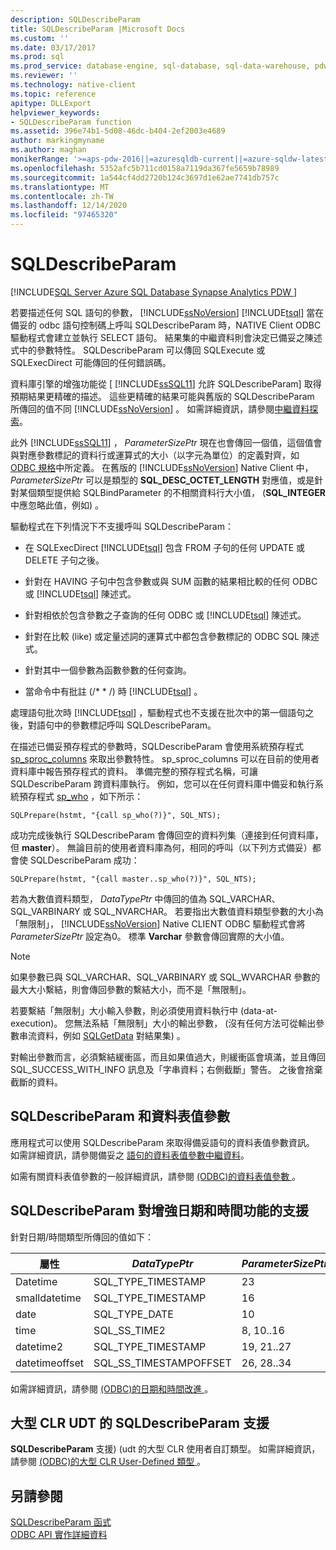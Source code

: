 ```yaml
---
description: SQLDescribeParam
title: SQLDescribeParam |Microsoft Docs
ms.custom: ''
ms.date: 03/17/2017
ms.prod: sql
ms.prod_service: database-engine, sql-database, sql-data-warehouse, pdw
ms.reviewer: ''
ms.technology: native-client
ms.topic: reference
apitype: DLLExport
helpviewer_keywords:
- SQLDescribeParam function
ms.assetid: 396e74b1-5d08-46dc-b404-2ef2003e4689
author: markingmyname
ms.author: maghan
monikerRange: '>=aps-pdw-2016||=azuresqldb-current||=azure-sqldw-latest||>=sql-server-2016||>=sql-server-linux-2017||=azuresqldb-mi-current'
ms.openlocfilehash: 5352afc5b711cd0158a7119da367fe5659b78989
ms.sourcegitcommit: 1a544cf4dd2720b124c3697d1e62ae7741db757c
ms.translationtype: MT
ms.contentlocale: zh-TW
ms.lasthandoff: 12/14/2020
ms.locfileid: "97465320"
---
```

# <a name="sqldescribeparam"></a>SQLDescribeParam
[!INCLUDE[SQL Server Azure SQL Database Synapse Analytics PDW ](../../includes/applies-to-version/sql-asdb-asdbmi-asa-pdw.md)]

  若要描述任何 SQL 語句的參數， [!INCLUDE[ssNoVersion](../../includes/ssnoversion-md.md)] [!INCLUDE[tsql](../../includes/tsql-md.md)] 當在備妥的 odbc 語句控制碼上呼叫 SQLDescribeParam 時，NATIVE Client ODBC 驅動程式會建立並執行 SELECT 語句。 結果集的中繼資料則會決定已備妥之陳述式中的參數特性。 SQLDescribeParam 可以傳回 SQLExecute 或 SQLExecDirect 可能傳回的任何錯誤碼。  
  
 資料庫引擎的增強功能從 [ [!INCLUDE[ssSQL11](../../includes/sssql11-md.md)] 允許 SQLDescribeParam] 取得預期結果更精確的描述。 這些更精確的結果可能與舊版的 SQLDescribeParam 所傳回的值不同 [!INCLUDE[ssNoVersion](../../includes/ssnoversion-md.md)] 。 如需詳細資訊，請參閱[中繼資料探索](../../relational-databases/native-client/features/metadata-discovery.md)。  
  
 此外 [!INCLUDE[ssSQL11](../../includes/sssql11-md.md)] ， *ParameterSizePtr* 現在也會傳回一個值，這個值會與對應參數標記的資料行或運算式的大小（以字元為單位）的定義對齊，如 [ODBC 規格](../../odbc/reference/appendixes/column-size.md)中所定義。 在舊版的 [!INCLUDE[ssNoVersion](../../includes/ssnoversion-md.md)] Native Client 中， *ParameterSizePtr* 可以是類型的 **SQL_DESC_OCTET_LENGTH** 對應值，或是針對某個類型提供給 SQLBindParameter 的不相關資料行大小值， (**SQL_INTEGER** 中應忽略此值，例如) 。  
  
 驅動程式在下列情況下不支援呼叫 SQLDescribeParam：  
  
-   在 SQLExecDirect [!INCLUDE[tsql](../../includes/tsql-md.md)] 包含 FROM 子句的任何 UPDATE 或 DELETE 子句之後。  
  
-   針對在 HAVING 子句中包含參數或與 SUM 函數的結果相比較的任何 ODBC 或 [!INCLUDE[tsql](../../includes/tsql-md.md)] 陳述式。  
  
-   針對相依於包含參數之子查詢的任何 ODBC 或 [!INCLUDE[tsql](../../includes/tsql-md.md)] 陳述式。  
  
-   針對在比較 (like) 或定量述詞的運算式中都包含參數標記的 ODBC SQL 陳述式。  
  
-   針對其中一個參數為函數參數的任何查詢。  
  
-   當命令中有批註 (/* \* /) 時 [!INCLUDE[tsql](../../includes/tsql-md.md)] 。  
  
 處理語句批次時 [!INCLUDE[tsql](../../includes/tsql-md.md)] ，驅動程式也不支援在批次中的第一個語句之後，對語句中的參數標記呼叫 SQLDescribeParam。  
  
 在描述已備妥預存程式的參數時，SQLDescribeParam 會使用系統預存程式 [sp_sproc_columns](../../relational-databases/system-stored-procedures/sp-sproc-columns-transact-sql.md) 來取出參數特性。 sp_sproc_columns 可以在目前的使用者資料庫中報告預存程式的資料。 準備完整的預存程式名稱，可讓 SQLDescribeParam 跨資料庫執行。 例如，您可以在任何資料庫中備妥和執行系統預存程式 [sp_who](../../relational-databases/system-stored-procedures/sp-who-transact-sql.md) ，如下所示：  
  
```  
SQLPrepare(hstmt, "{call sp_who(?)}", SQL_NTS);  
```  
  
 成功完成後執行 SQLDescribeParam 會傳回空的資料列集（連接到任何資料庫，但 **master**）。 無論目前的使用者資料庫為何，相同的呼叫（以下列方式備妥）都會使 SQLDescribeParam 成功：  
  
```  
SQLPrepare(hstmt, "{call master..sp_who(?)}", SQL_NTS);  
```  
  
 若為大數值資料類型， *DataTypePtr* 中傳回的值為 SQL_VARCHAR、SQL_VARBINARY 或 SQL_NVARCHAR。 若要指出大數值資料類型參數的大小為「無限制」， [!INCLUDE[ssNoVersion](../../includes/ssnoversion-md.md)] Native CLIENT ODBC 驅動程式會將 *ParameterSizePtr* 設定為0。 標準 **Varchar** 參數會傳回實際的大小值。  
  
> [!NOTE]  
>  如果參數已與 SQL_VARCHAR、SQL_VARBINARY 或 SQL_WVARCHAR 參數的最大大小繫結，則會傳回參數的繫結大小，而不是「無限制」。  
  
 若要繫結「無限制」大小輸入參數，則必須使用資料執行中 (data-at-execution)。 您無法系結「無限制」大小的輸出參數， (沒有任何方法可從輸出參數串流資料，例如 [SQLGetData](../../relational-databases/native-client-odbc-api/sqlgetdata.md) 對結果集) 。  
  
 對輸出參數而言，必須繫結緩衝區，而且如果值過大，則緩衝區會填滿，並且傳回 SQL_SUCCESS_WITH_INFO 訊息及「字串資料；右側截斷」警告。 之後會捨棄截斷的資料。  
  
## <a name="sqldescribeparam-and-table-valued-parameters"></a>SQLDescribeParam 和資料表值參數  
 應用程式可以使用 SQLDescribeParam 來取得備妥語句的資料表值參數資訊。 如需詳細資訊，請參閱備妥之 [語句的資料表值參數中繼資料](../../relational-databases/native-client-odbc-table-valued-parameters/table-valued-parameter-metadata-for-prepared-statements.md)。  
  
 如需有關資料表值參數的一般詳細資訊，請參閱 [&#40;ODBC&#41;的資料表值參數 ](../../relational-databases/native-client-odbc-table-valued-parameters/table-valued-parameters-odbc.md)。  
  
## <a name="sqldescribeparam-support-for-enhanced-date-and-time-features"></a>SQLDescribeParam 對增強日期和時間功能的支援  
 針對日期/時間類型所傳回的值如下：  
  
| 屬性 | *DataTypePtr* | *ParameterSizePtr* | *DecimalDigitsPtr* |  
| --------- | ------------- | ------------------ | ------------------ |  
|Datetime|SQL_TYPE_TIMESTAMP|23|3|  
|smalldatetime|SQL_TYPE_TIMESTAMP|16|0|  
|date|SQL_TYPE_DATE|10|0|  
|time|SQL_SS_TIME2|8, 10..16|0..7|  
|datetime2|SQL_TYPE_TIMESTAMP|19, 21..27|0..7|  
|datetimeoffset|SQL_SS_TIMESTAMPOFFSET|26, 28..34|0..7|  
  
 如需詳細資訊，請參閱 [&#40;ODBC&#41;的日期和時間改進 ](../../relational-databases/native-client-odbc-date-time/date-and-time-improvements-odbc.md)。  
  
## <a name="sqldescribeparam-support-for-large-clr-udts"></a>大型 CLR UDT 的 SQLDescribeParam 支援  
 **SQLDescribeParam** 支援)  (udt 的大型 CLR 使用者自訂類型。 如需詳細資訊，請參閱 [&#40;ODBC&#41;的大型 CLR User-Defined 類型 ](../../relational-databases/native-client/odbc/large-clr-user-defined-types-odbc.md)。  
  
## <a name="see-also"></a>另請參閱  
 [SQLDescribeParam 函式](../../odbc/reference/syntax/sqldescribeparam-function.md)   
 [ODBC API 實作詳細資料](../../relational-databases/native-client-odbc-api/odbc-api-implementation-details.md)  
  
